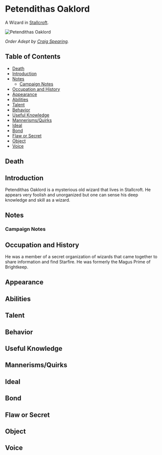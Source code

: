 # Petendithas Oaklord <!-- omit in toc -->

A Wizard in [Stallcroft](/Atlas/Kandalur/Realms/RisingLands/Settlements/Stallcroft.md).

![Petendithas Oaklord](https://pro2-bar-s3-cdn-cf6.myportfolio.com/fc703cfcf746a4d9e06fa9a2d703067c/7a50a34f-7fc7-406b-b5dd-d2dcfd861613.jpg?h=a65a02e3b25e95fffe0b903a4a543524)

*Order Adept by [Craig Spearing](https://craigspearing.com).*

## Table of Contents <!-- omit in toc -->

- [Death](#Death)
- [Introduction](#Introduction)
- [Notes](#Notes)
  - [Campaign Notes](#Campaign-Notes)
- [Occupation and History](#Occupation-and-History)
- [Appearance](#Appearance)
- [Abilities](#Abilities)
- [Talent](#Talent)
- [Behavior](#Behavior)
- [Useful Knowledge](#Useful-Knowledge)
- [Mannerisms/Quirks](#MannerismsQuirks)
- [Ideal](#Ideal)
- [Bond](#Bond)
- [Flaw or Secret](#Flaw-or-Secret)
- [Object](#Object)
- [Voice](#Voice)

## Death

## Introduction

Petendithas Oaklord is a mysterious old wizard that lives in Stallcroft. He appears very foolish and unorganized but one can sense his deep knowledge and skill as a wizard.

## Notes

### Campaign Notes

## Occupation and History

He was a member of a secret organization of wizards that came together to share information and find Starfire. He was formerly the Magus Prime of Brightkeep.

## Appearance

## Abilities

## Talent

## Behavior

## Useful Knowledge

## Mannerisms/Quirks

## Ideal

## Bond

## Flaw or Secret

## Object

## Voice
